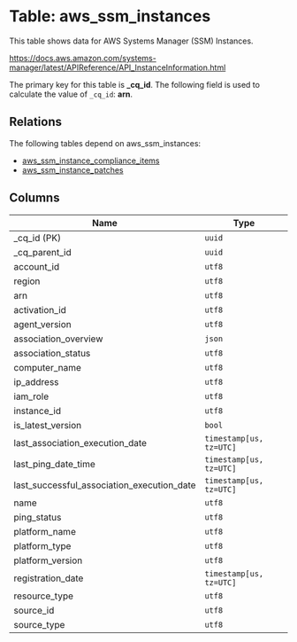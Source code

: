 # Table: aws_ssm_instances

This table shows data for AWS Systems Manager (SSM) Instances.

https://docs.aws.amazon.com/systems-manager/latest/APIReference/API_InstanceInformation.html

The primary key for this table is **_cq_id**.
The following field is used to calculate the value of `_cq_id`: **arn**.
## Relations

The following tables depend on aws_ssm_instances:
  - [aws_ssm_instance_compliance_items](aws_ssm_instance_compliance_items.md)
  - [aws_ssm_instance_patches](aws_ssm_instance_patches.md)

## Columns

| Name          | Type          |
| ------------- | ------------- |
|_cq_id (PK)|`uuid`|
|_cq_parent_id|`uuid`|
|account_id|`utf8`|
|region|`utf8`|
|arn|`utf8`|
|activation_id|`utf8`|
|agent_version|`utf8`|
|association_overview|`json`|
|association_status|`utf8`|
|computer_name|`utf8`|
|ip_address|`utf8`|
|iam_role|`utf8`|
|instance_id|`utf8`|
|is_latest_version|`bool`|
|last_association_execution_date|`timestamp[us, tz=UTC]`|
|last_ping_date_time|`timestamp[us, tz=UTC]`|
|last_successful_association_execution_date|`timestamp[us, tz=UTC]`|
|name|`utf8`|
|ping_status|`utf8`|
|platform_name|`utf8`|
|platform_type|`utf8`|
|platform_version|`utf8`|
|registration_date|`timestamp[us, tz=UTC]`|
|resource_type|`utf8`|
|source_id|`utf8`|
|source_type|`utf8`|